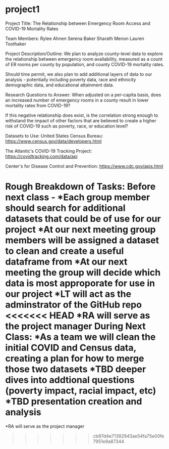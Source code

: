 # project1
Project Title: 
The Relationship between Emergency Room Access and COVID-19 Mortality Rates

Team Members:
Rylee Ahnen
Serena Baker
Sharath Menon
Lauren Toothaker

Project Description/Outline:
We plan to analyze county-level data to explore the relationship between emergency room availability, measured as a count of ER rooms per county by population, and county COVID-19 mortality rates.

Should time permit, we also plan to add additional layers of data to our analysis - potentially including poverty data, race and ethnicity demographic data, and educational attainment data.

Research Questions to Answer:
When adjusted on a per-capita basis, does an increased number of emergency rooms in a county result in lower mortality rates from COVID-19?

If this negative relationship does exist, is the correlation strong enough to withstand the impact of other factors that are believed to create a higher risk of COVID-19 such as poverty, race, or education level?

Datasets to Use:
United States Census Bureau: https://www.census.gov/data/developers.html

The Atlantic's COVID-19 Tracking Project: https://covidtracking.com/data/api

Center's for Disease Control and Prevention: https://www.cdc.gov/apis.html

Rough Breakdown of Tasks:
Before next class -
*Each group member should search for additional datasets that could be of use for our project
*At our next meeting group members will be assigned a dataset to clean and create a useful dataframe from
*At our next meeting the group will decide which data is most approporate for use in our project
*LT will act as the adminstrator of the GitHub repo
<<<<<<< HEAD
*RA will serve as the project manager
During Next Class:
*As a team we will clean the initial COVID and Census data, creating a plan for how to merge those two datasets
*TBD deeper dives into addtional questions (poverty impact, racial impact, etc)
*TBD presentation creation and analysis
=======
*RA will serve as the project manager
>>>>>>> cb87d4e71392943ae54fa75e00fe7951e9a87344
